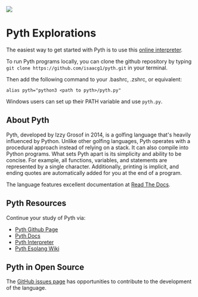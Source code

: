 <img src="https://raw.githubusercontent.com/rtoal/polyglot/master/docs/resources/pyth-logo-64.png">

# Pyth Explorations

The easiest way to get started with Pyth is to use this [online interpreter](https://pyth-docker.azurewebsites.net).

To run Pyth programs locally, you can clone the github repository by typing `git clone https://github.com/isaacg1/pyth.git` in your terminal.

Then add the following command to your .bashrc, .zshrc, or equivalent:

```
alias pyth="python3 <path to pyth>/pyth.py"
```

Windows users can set up their PATH variable and use `pyth.py`.

## About Pyth

Pyth, developed by Izzy Grosof in 2014, is a golfing language that's heavily influenced by Python. Unlike other golfing languages, Pyth operates with a procedural approach instead of relying on a stack. It can also compile into Python programs. What sets Pyth apart is its simplicity and ability to be concise. For example, all functions, variables, and statements are represented by a single character. Additionally, printing is implicit, and ending quotes are automatically added for you at the end of a program.

The language features excellent documentation at [Read The Docs](https://pyth.readthedocs.io/en/latest/index.html).

## Pyth Resources

Continue your study of Pyth via:

- [Pyth Github Page](https://github.com/isaacg1/pyth)
- [Pyth Docs](https://pyth.readthedocs.io/en/latest/getting-started.html)
- [Pyth Interpreter](https://pyth-docker.azurewebsites.net)
- [Pyth Esolang Wiki](https://esolangs.org/wiki/Pyth#Language_Overview)

## Pyth in Open Source

The [GitHub issues page](https://github.com/isaacg1/pyth/issues) has opportunities to contribute to the development of the language.
